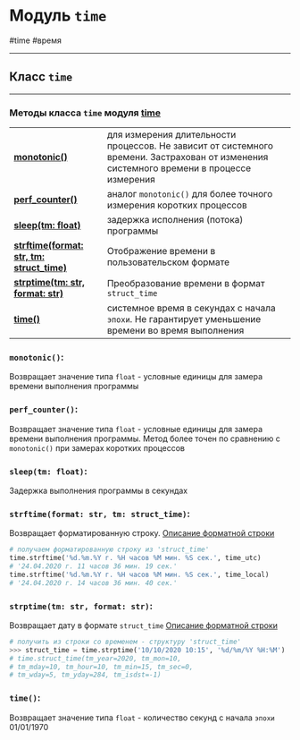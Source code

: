 # Модуль `time` 
#time #время
***
## Класс `time`
***

### Методы класса `time` модуля [time](_time%20-%20модуль.md)

|      |     |
|-----|-----|
|**[monotonic()](#monotonic)**|для измерения длительности процессов. Не зависит от системного времени. Застрахован от изменения системного времени в процессе измерения|
|**[perf_counter()](#perf_counter)**|аналог `monotonic()` для более точного измерения коротких процессов|
|**[sleep(tm: float)](_time%20-%20модуль.md#sleep%20tm%20float)**|задержка исполнения (потока) программы|
|**[strftime(format: str, tm: struct_time)](#strftime%20format%20str%20tm%20struct_time)**|Отображение времени в пользовательском формате|
|**[strptime(tm: str, format: str)](#strptime%20tm%20str%20format%20str)**|Преобразование времени в формат `struct_time`|
|**[time()](#time)**|системное время в секундах с начала `эпохи`. Не гарантирует уменьшение времени во время выполнения|


### `monotonic()`:
Возвращает значение типа `float` - условные единицы для замера времени выполнения программы

### `perf_counter()`:
Возвращает значение типа `float` - условные единицы для замера времени выполнения программы. Метод более точен по сравнению с `monotonic()` при замерах коротких процессов

### `sleep(tm: float)`:
Задержка выполнения программы в секундах

### `strftime(format: str, tm: struct_time)`:
Возвращает форматированную строку. [Описание форматной строки](../datetime/Форматирование%20strftime()%20strptime().md)
```python
# получаем форматированную строку из 'struct_time'
time.strftime('%d.%m.%Y г. %H часов %M мин. %S сек.', time_utc)
# '24.04.2020 г. 11 часов 36 мин. 19 сек.'
time.strftime('%d.%m.%Y г. %H часов %M мин. %S сек.', time_local)
# '24.04.2020 г. 14 часов 36 мин. 40 сек.'
```

### `strptime(tm: str, format: str)`:
Возвращает дату в формате `struct_time`  [Описание форматной строки](../datetime/Форматирование%20strftime()%20strptime().md)
```python
# получить из строки со временем - структуру 'struct_time'
>>> struct_time = time.strptime('10/10/2020 10:15', '%d/%m/%Y %H:%M')
# time.struct_time(tm_year=2020, tm_mon=10, 
# tm_mday=10, tm_hour=10, tm_min=15, tm_sec=0, 
# tm_wday=5, tm_yday=284, tm_isdst=-1)
```

### `time()`:
Возвращает значение типа `float` - количество секунд с начала `эпохи` 01/01/1970 

